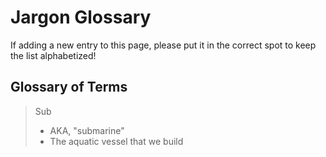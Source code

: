 
# Jargon Glossary
If adding a new entry to this page, please put it in the correct spot to keep the list alphabetized!

## Glossary of Terms

>Sub
>- AKA, "submarine"
>- The aquatic vessel that we build

>